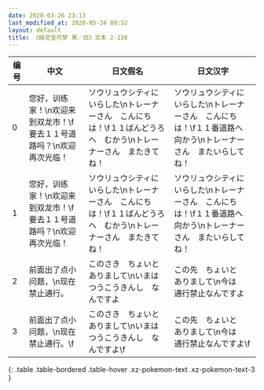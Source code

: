 ```yaml
---
date: 2020-03-26 23:13
last_modified_at: 2020-05-24 09:52
layout: default
title: 《精灵宝可梦 黑／白》文本 2-138
---
```

| 编号 | 中文 | 日文假名 | 日文汉字 |
| ---- | ---- | ---- | --- |
| 0 | 您好，训练家！\n欢迎来到双龙市！\f要去１１号道路吗？\n欢迎再次光临！ | ソウリュウシティに　いらした\nトレーナーさん　こんにちは！\f１１ばんどうろへ　むかう\nトレーナーさん　またきてね！ | ソウリュウシティに　いらした\nトレーナーさん　こんにちは！\f１１番道路へ　向かう\nトレーナーさん　またいらしてね！ |
| 1 | 您好，训练家！\n欢迎来到双龙市！\f要去１１号道路吗？\n欢迎再次光临！ | ソウリュウシティに　いらした\nトレーナーさん　こんにちは！\f１１ばんどうろへ　むかう\nトレーナーさん　またきてね！ | ソウリュウシティに　いらした\nトレーナーさん　こんにちは！\f１１番道路へ　向かう\nトレーナーさん　またいらしてね！ |
| 2 | 前面出了点小问题，\n现在禁止通行。 | このさき　ちょいと　ありまして\nいまは　つうこうきんし　なんですよ | この先　ちょいと　ありまして\n今は　通行禁止なんですよ |
| 3 | 前面出了点小问题，\n现在禁止通行。\f | このさき　ちょいと　ありまして\nいまは　つうこうきんし　なんですよ\f | この先　ちょいと　ありまして\n今は　通行禁止なんですよ\f |
{: .table .table-bordered .table-hover .xz-pokemon-text .xz-pokemon-text-3 }